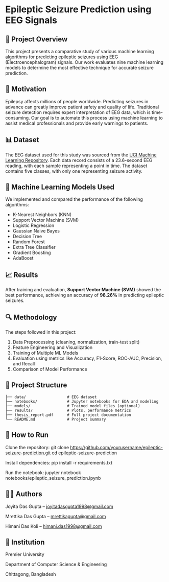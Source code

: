 # Epileptic Seizure Prediction using EEG Signals

## 📄 Project Overview

This project presents a comparative study of various machine learning algorithms for predicting epileptic seizures using EEG (Electroencephalogram) signals. Our work evaluates nine machine learning models to determine the most effective technique for accurate seizure prediction.

## 🧠 Motivation

Epilepsy affects millions of people worldwide. Predicting seizures in advance can greatly improve patient safety and quality of life. Traditional seizure detection requires expert interpretation of EEG data, which is time-consuming. Our goal is to automate this process using machine learning to assist medical professionals and provide early warnings to patients.

## 📊 Dataset

The EEG dataset used for this study was sourced from the [UCI Machine Learning Repository](https://archive.ics.uci.edu/ml/datasets/Epileptic+Seizure+Recognition). Each data record consists of a 23.6-second EEG reading, with each sample representing a point in time. The dataset contains five classes, with only one representing seizure activity.

## 🔧 Machine Learning Models Used

We implemented and compared the performance of the following algorithms:
- K-Nearest Neighbors (KNN)
- Support Vector Machine (SVM)
- Logistic Regression
- Gaussian Naive Bayes
- Decision Tree
- Random Forest
- Extra Tree Classifier
- Gradient Boosting
- AdaBoost

## 📈 Results

After training and evaluation, **Support Vector Machine (SVM)** showed the best performance, achieving an accuracy of **98.26%** in predicting epileptic seizures.

## 🔍 Methodology

The steps followed in this project:
1. Data Preprocessing (cleaning, normalization, train-test split)
2. Feature Engineering and Visualization
3. Training of Multiple ML Models
4. Evaluation using metrics like Accuracy, F1-Score, ROC-AUC, Precision, and Recall
5. Comparison of Model Performance

## 📂 Project Structure
```plaintext
├── data/                  # EEG dataset
├── notebooks/             # Jupyter notebooks for EDA and modeling
├── models/                # Trained model files (optional)
├── results/               # Plots, performance metrics
├── thesis_report.pdf      # Full project documentation
└── README.md              # Project summary
```
   
## 🚀 How to Run
Clone the repository: git clone https://github.com/yourusername/epileptic-seizure-prediction.git
cd epileptic-seizure-prediction

Install dependencies: pip install -r requirements.txt

Run the notebook: jupyter notebook notebooks/epileptic_seizure_prediction.ipynb

## 👩‍💻 Authors
Joyita Das Gupta – joyitadasgupta1998@gmail.com

Mrettika Das Gupta – mrettikagupta@gmail.com

Himani Das Koli – himani.das1998@gmail.com

## 🏫 Institution
Premier University

Department of Computer Science & Engineering

Chittagong, Bangladesh
